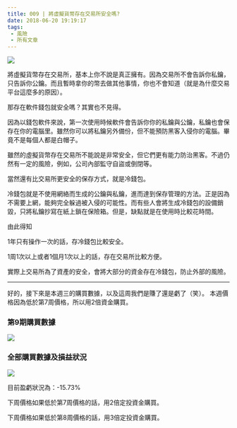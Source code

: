 ```yaml
---
title: 009 | 將虛擬貨幣存在交易所安全嗎?
date: 2018-06-20 19:19:17
tags:
 - 風險
 - 所有文章
---
```

![](https://firebasestorage.googleapis.com/v0/b/blog-1f60b.appspot.com/o/009-p0.png?alt=media&token=c3769c5b-caf8-4587-bafe-c09e89c0d471)

將虛擬貨幣存在交易所，基本上你不說是真正擁有。因為交易所不會告訴你私鑰，只告訴你公鑰。而且暫時拿你的幣去做其他事情，你也不會知道（就是為什麼交易平台這麼多的原因）。

那存在軟件錢包就安全嗎？其實也不見得。

因為以錢包軟件來說，第一次使用時候軟件會告訴你你的私鑰與公鑰，私鑰也會保存在你的電腦里。雖然你可以將私鑰另外備份，但不能預防黑客入侵你的電腦。畢竟不是每個人都是白帽子。

雖然的虛擬貨幣存在交易所不能說是非常安全，但它們更有能力防治黑客。不過仍然有一定的風險，例如，公司內部監守自盜或倒閉等。

當然還有比交易所更安全的保存方式，就是冷錢包。

冷錢包就是不使用網絡而生成的公鑰與私鑰，進而達到保存管理的方法。正是因為不需要上網，能夠完全躲過被入侵的可能性。而有些人會將生成冷錢包的設備銷毀，只將私鑰抄寫在紙上鎖在保險箱。但是，缺點就是在使用時比較花時間。

由此得知

1年只有操作一次的話，存冷錢包比較安全。

1周1次以上或者1個月1次以上的話，存在交易所比較方便。

實際上交易所為了資產的安全，會將大部分的資金存在冷錢包，防止外部的風險。

***


好的，接下來是本週三的購買數據，以及這周我們是賺了還是虧了（笑）。
本週價格因為低於第7周價格，所以用2倍資金購買。

### 第9期購買數據
![](https://firebasestorage.googleapis.com/v0/b/blog-1f60b.appspot.com/o/%E8%B4%AD%E4%B9%B0%E6%95%B0%E6%8D%AE009.png?alt=media&token=be1018cc-ff58-486e-a7a8-20c2ddbb5068)

### 全部購買數據及損益狀況
![](https://firebasestorage.googleapis.com/v0/b/blog-1f60b.appspot.com/o/%E5%85%A8%E9%83%A8%E8%B4%AD%E4%B9%B0%E6%95%B0%E6%8D%AE%E5%8F%8A%E6%8D%9F%E7%9B%8A%E7%8A%B6%E5%86%B5009.png?alt=media&token=512d1cb4-9ee4-4af6-946c-57ba78622c89)

目前盈虧狀況為：-15.73%

下周價格如果低於第7周價格的話，用2倍定投資金購買。

下周價格如果低於第8周價格的話，用3倍定投資金購買。

